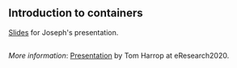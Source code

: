 

## Introduction to containers

[Slides](https://docs.google.com/presentation/d/1-jZdZXfVNltCvcfa3q0T1PSv7M1w47x7cuA4TEkwdnw) for Joseph's presentation.

##

*More information*: <a href="https://github.com/GenomicsAotearoa/Reproducible_Bioinformatics/blob/master/1.Introduction/slides.pdf">Presentation</a> by Tom Harrop at eResearch2020.
